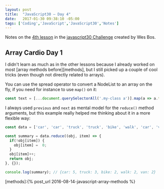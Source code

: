 ```yaml
---
layout: post
title:  "JavaScript30 – Day 4"
date:   2017-01-30 09:38:10 -05:00
tags: ['Coding','JavaScript','JavaScript30','Notes']
---
```


Notes on the [4th lesson][git] in the [javascript30 Challenge][js30] created by Wes Bos.

## Array Cardio Day 1

I didn't learn as much as in the other lessons because I already worked on most [array methods before][methods], but I still picked up a couple of cool tricks (even though not directly related to arrays).

You can use the spread operator to convert a NodeList to an array on the fly, if you need for instance to use `map()` on it:

```js
const text = [...document.querySelectorAll('.my-class a')].map(a => a.textContent);
```

I always used `previous` and `next` as mental model for the `reduce()` method arguments, but this example really helped me thinking about it in a more flexible way:

```js
const data = ['car', 'car', 'truck', 'truck', 'bike', 'walk', 'car', 'van', 'bike', 'walk', 'car', 'van', 'car', 'truck' ];

const summary = data.reduce((obj, item) => {
  if(!obj[item]) {
    obj[item] =  0;
  }
  obj[item]++;
  return obj;
}, {});

console.log(summary); // {car: 5, truck: 3, bike: 2, walk: 2, van: 2}
```

[js30]:https://javascript30.com
[git]:https://github.com/memoblue/JavaScript30/blob/master/04-arrays-01/index.html
[methods]:{% post_url 2016-08-14-javascript-array-methods %}
